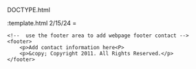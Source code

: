 DOCTYPE.html
<!Eriberto Perez Cordero>:template.html 2/15/24
 <html lang="en">
<head>
     <title>MY template</title>
     <meta charset="utf-8>
</head>
<body>

<!-- use this header area for this website name or logo -->
    <header>
        <h1 MY template</h1>
    </header>

<!-- use the nav area to add hyperlynk to other pages within the websites -->
    <nav>
        <p>Home &nbsp; &#9632; &nbsp
        link 1 &nbsp; &#9632; &nbsp;
        link 2 &nbsp; &#9632; &nbsp;
        link 3</p>
    </nav>
=
    <!-- use this main area to add the main content of the webpage -->
    <main>
    </main>    
=
    <!--  use the footer area to add webpage footer contact -->
    <footer>
        <p>Add contact information here<P>
        <p>&copy; Copyright 2011. All Rights Reserved.</p> 
    </footer>
